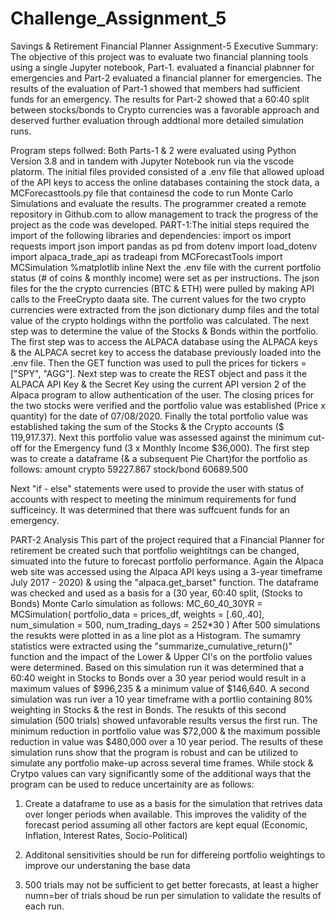 # Challenge_Assignment_5
Savings &amp; Retirement Financial Planner Assignment-5
Executive Summary:
The objective of this project was to evaluate two financial planning tools using a single Jupyter notebook, Part-1. evaluated a financial plabnner for emergencies and Part-2 evaluated a financial planner for emergencies. 
The results of the evaluation of Part-1 showed that members had sufficient funds for an emergency. The results for Part-2 showed that a 60:40 split between stocks/bonds to Crypto currencies was a favorable approach and deserved further evaluation through addtional more detailed simulation runs.

Program steps follwed:
Both Parts-1 & 2 were evaluated using Python Version 3.8 and in tandem with Jupyter Notebook run via the vscode platorm. The initial files provided consisted of a .env file that allowed upload of the API keys to access the online databases containing the stock data, a MCForecasttools.py file that containesd the code to run Monte Carlo Simulations and evaluate the results.  The programmer created a remote repository in Github.com to allow management to track the progress of the project as the code was developed.
PART-1:The initial steps required the import of the following libraries and dependencies:
    import os
    import requests
    import json
    import pandas as pd
    from dotenv import load_dotenv
    import alpaca_trade_api as tradeapi
    from MCForecastTools import MCSimulation
    %matplotlib inline
Next the .env file  with the current portfolio status (# of coins & monthly income) were set as per instructions. The json files for the the crypto currencies (BTC & ETH) were pulled by making API calls to the FreeCrypto daata site. The current values for the two crypto currencies were extracted from the json dictionary dump files and the total value of the crypto holdings withn the portfolio was calculated. 
The next step was to determine the value of the  Stocks & Bonds within the portfolio. The first step was to access the ALPACA database using the ALPACA keys & the ALPACA secret key to access the database previously loaded into the .env file. Then the GET function was used to pull the prices for tickers = ["SPY", "AGG"]. Next step was to create the REST object and pass it the  ALPACA API Key & the Secret Key using the current API version 2 of the Alpaca program to allow authentication of the user. The closing prices for the two stocks were verified and the portfolio value was established (Price x quantity) for the date of 07/08/2020.  Finally the total portfolio value was established taking the sum of the Stocks & the Crypto accounts ($ 119,917.37). 
Next this portfolio value was assessed against the minimum cut-off for the Emergency fund (3 x Monthly Income $36,000). The first step was to create a dataframe (& a subsequent Pie Chart)for the portfolio as follows:
	         amount
crypto	     59227.867
stock/bond	 60689.500 

Next  "if - else" statements were used to provide the user with status of accounts with respect to meeting the minimum requirements for fund sufficeincy. It was determined that there was suffcuent funds for an emergency. 

PART-2 Analysis
This part of the project required that a Financial Planner for retirement be created such that portfolio weightitngs can be changed, simuated into the future to forecast portfolio performance. 
Again the Alpaca web site was accessed using the Alpaca API keys using a 3-year timeframe July 2017 - 2020) & using the "alpaca.get_barset" function.  The dataframe was checked and used as a basis for a (30 year, 60:40 split, (Stocks to Bonds) Monte Carlo simulation as follows:
    MC_60_40_30YR = MCSimulation(
     portfolio_data = prices_df,
     weights = [.60,.40],
     num_simulation = 500,
     num_trading_days = 252*30
     )
After 500 simulations the resukts were plotted in as a line plot  as a Histogram. The sumamry statistics were extracted using the "summarize_cumulative_return()" function and the impact of the Lower & Upper CI's on the portfolio values were determined. Based on this simulation run it was determined that a 60:40 weight in Stocks to Bonds over a 30 year period would result in a maximum values of $996,235 & a minimum value of $146,640. 
A second simulation was run iver a 10 year timeframe with a portlio containing 80% weighting in Stocks & the rest in Bonds. The resukts of this second simulation (500 trials) showed unfavorable results versus the first run. The minimum reduction in portfolio value was $72,000 & the maximum possible reduction in value was $480,000 over a 10 year period. 
The results of these simulation runs show that the program is robust and can be utilized to simulate any portfolio make-up across several time frames. While stock & Crytpo values can vary significantly some of the additional ways that the program can be used to reduce uncertainity are as follows:
1. Create a dataframe to use as a basis for the simulation that retrives data over longer periods when available.  This improves the validity of the forecast period assuming all other factors are kept equal (Economic, Inflation, Interest Rates, Socio-Political)

2. Additonal sensitivities should be run for differeing portfolio weightings to improve our understaning the base data

3. 500 trials may not be sufficient to get better forecasts, at least a higher numn=ber of trials shoud be run per simulation to validate the results of each run.


